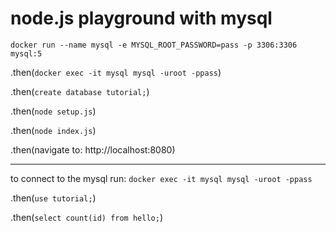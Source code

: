 node.js playground with mysql
===
```docker run --name mysql -e MYSQL_ROOT_PASSWORD=pass -p 3306:3306 mysql:5```

.then(`docker exec -it mysql mysql -uroot -ppass`)

.then(`create database tutorial;`)

.then(`node setup.js`)

.then(`node index.js`)

.then(navigate to: http://localhost:8080)

---
to connect to the mysql run:
```docker exec -it mysql mysql -uroot -ppass```

.then(`use tutorial;`)

.then(`select count(id) from hello;`)
